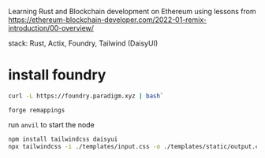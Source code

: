 Learning Rust and Blockchain development on Ethereum using lessons from https://ethereum-blockchain-developer.com/2022-01-remix-introduction/00-overview/

stack:
Rust, Actix, Foundry, Tailwind (DaisyUI)


# install foundry

```bash
curl -L https://foundry.paradigm.xyz | bash`
```

`forge remappings`

run `anvil` to start the node

```bash
npm install tailwindcss daisyui
npx tailwindcss -i ./templates/input.css -o ./templates/static/output.css --watch
```